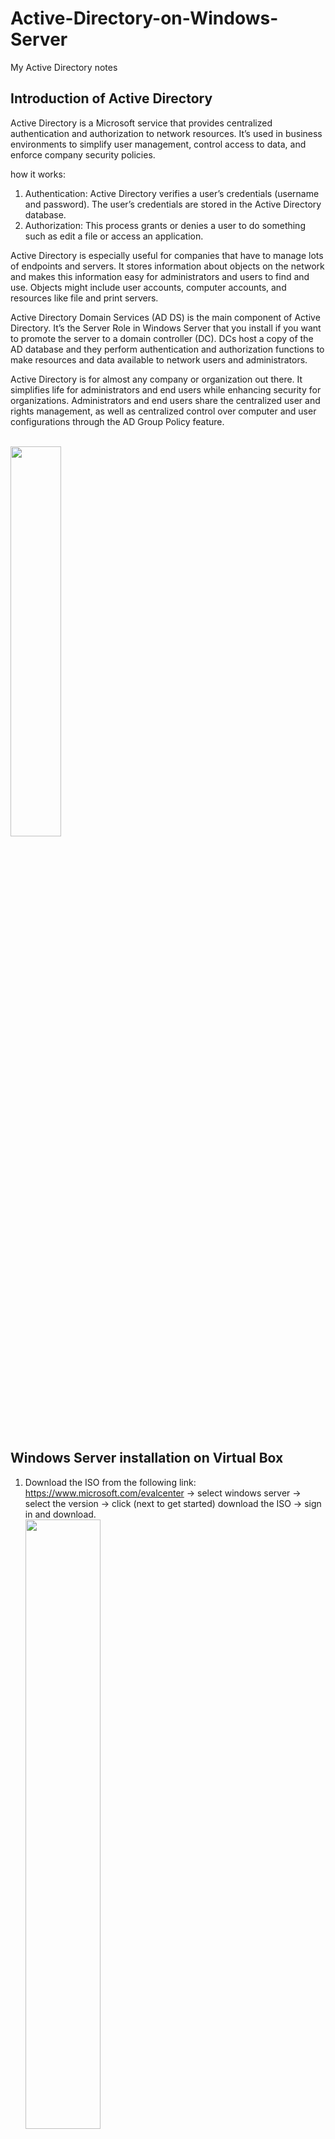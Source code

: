 # Active-Directory-on-Windows-Server
My Active Directory notes

## Introduction of Active Directory
Active Directory is a Microsoft service that provides centralized authentication and authorization to network resources. It’s used in business environments to simplify user management, control access to data, and enforce company security policies.

how it works:
1) Authentication: Active Directory verifies a user’s credentials (username and password). The user’s credentials are stored in the Active Directory database.
2) Authorization: This process grants or denies a user to do something such as edit a file or access an application.

Active Directory is especially useful for companies that have to manage lots of endpoints and servers. It stores information about objects on the network and makes this information easy for administrators and users to find and use. Objects might include user accounts, computer accounts, and resources like file and print servers.

Active Directory Domain Services (AD DS) is the main component of Active Directory. It’s the Server Role in Windows Server that you install if you want to promote the server to a domain controller (DC). DCs host a copy of the AD database and they perform authentication and authorization functions to make resources and data available to network users and administrators.

Active Directory is for almost any company or organization out there. It simplifies life for administrators and end users while enhancing security for organizations. Administrators and end users share the centralized user and rights management, as well as centralized control over computer and user configurations through the AD Group Policy feature.

<br><img src="./Photos/ad.png" width=40% height="./Photos/auto"><br><br>

## Windows Server installation on Virtual Box

1) Download the ISO from the following link: https://www.microsoft.com/evalcenter  -> select windows server -> select the version -> click (next to get started) download the ISO -> sign in and download.
<br><img src="./Photos/down1.png" width=50% height="./Photos/auto"><br><br>
2) Download Virtual Box and install the OS.


## Configure some settings before installing Active Directory
After installing the O.S. We need configure these settings:

 - Activate windows (start -> control panel -> system and security -> system -> check windows status, if activeted -> ok, else -> click on active windows)
 - Rename the computer name to RTS-DC1 (server manager -> local server -> click on computer name and rename it)
 - Change the network to internal (DEVICES -> NETWORK SETTINGS-> select INTERNAL NETWORK)
 - Set a static IP address (Network and Internet -> Network Connections -> right click on ethernet properties -> double click on tcp ipv4 -> and set up an static ip address 192.168.1.250 -> subnet 255.255.255.0 and dns server 192.168.1.250)
 - Mouse integration (in alto di virtual box -> mouse integration)
 - To Unlock the windows server (insert -> ctrl+alt+del)

Check your configuration in local server
<br><img src="./Photos/setting1.png" width=50% height="./Photos/auto"><br><br>



## Active Directory Overview e Terminology
 - Domain -> collection of objects (users acc,computers acc, groups… and more)
 - Domain Controller -> server with the active directory installed)
 - Tree -> collection of a domains
 - Forest -> collection of trees
 - Global Catalog -> it’s a central repository containing a subset of attributes of all objects in the AD forest.
 - DNS -> resolve a name to ip address


## Methods to install Active Directory 
 - Powershell (install windows feature AD Domain Services and ADDSDomainController)
 - Server Manager (Add roles and features)
 - DCPromo /Unattend: <path> (with a file, minimize errors)


## Active Directory installation
To install AD go to: manage -> add roles and features
<br><img src="./Photos/i1.png" width=50% height="./Photos/auto"><br><br>
<br><img src="./Photos/i2.png" width=50% height="./Photos/auto"><br><br>
<br><img src="./Photos/i3.png" width=50% height="./Photos/auto"><br><br>
<br><img src="./Photos/i4.png" width=50% height="./Photos/auto"><br><br>

Click next until install.

### Domain Controller Promotion
After installation will pop up a warning 
<br><img src="./Photos/warning1.png" width=50% height="./Photos/auto"><br><br>
Click on Promote (it will promote the server in domain controller)
Follow the images below:
<br><img src="./Photos/d1.png" width=50% height="./Photos/auto"><br><br>
<br><img src="./Photos/d2.png" width=50% height="./Photos/auto"><br><br>
<br><img src="./Photos/d3.png" width=50% height="./Photos/auto"><br><br>
In the first installation it will install the dns, so let uncheck if first installation.
<br><img src="./Photos/d4.png" width=50% height="./Photos/auto"><br><br>
<br><img src="./Photos/d5.png" width=50% height="./Photos/auto"><br><br>
<br><img src="./Photos/d6.png" width=50% height="./Photos/auto"><br><br>
Click next until finish and reboot the system.

### Verify your installation
You can see in your log screen your domain.
<br><img src="./Photos/v1.png" width=50% height="./Photos/auto"><br><br>
first check to do:
server manager -> Tools -> Active Directory Users and Computers -> it's present the domain RTS.LOCAL.
<br><img src="./Photos/v2.png" width=50% height="./Photos/auto"><br><br>
second check to do:
server manager -> Tools -> DNS -> forward lookup zones -> expand _msdcs.rts.local -> check if the Kerberos and LDAP services are present.
<br><img src="./Photos/v3.png" width=50% height="./Photos/auto"><br><br>

We can check the installation with some commands:
 - get-WindowsFeature
 - get-windowsfeature -name rsat
 - get-windowsfeature -name rsat*

We could install AD also with powershell commands 
 - install-windowsFeature ad-domain-services
 - install-ADDSDomain -DomainName rts.local -SiteName default-first-site-name -InstallDns
 - install-windowsfeature rsat-role-tools

## Tools
Brief description of main tools:

 - Active Directory Users and Computers (ADUC): This is a Microsoft Management Console (MMC) snap-in that provides a graphical user interface for administrators to manage objects such as users, groups, and computers within their Active Directory domains. It allows administrators to create and manage AD objects, such as users, computers, groups, and contacts, along with their attributes.
 - Active Directory Administrative Center (ADAC): This is a tool provided by Microsoft that helps admins perform typical AD actions. It includes management features for Active Directory Recycle Bin, Fine-Grained Password Policy, and Windows PowerShell History Viewer.
 - Active Directory module for Windows PowerShell: This is a PowerShell module that consolidates a group of cmdlets. You can use these cmdlets to manage your Active Directory domains, Active Directory Lightweight Directory Services (AD LDS) configuration sets, and Active Directory Database Mounting Tool instances in a single, self-contained package.
 - Active Directory Sites and Services: This is a Microsoft Management Console (MMC) snap-in that provides a graphical user interface for administrators to manage the relationship between Domain Controllers, sites, and services within an Active Directory forest. It is used for managing organizations that have branches spread across different geographical locations but fall under the same domain.
 - Active Directory Domains and Trusts: This is a tool used to manage trust relationships between domains within an Active Directory forest. Trust relationships enable access to resources and can be either one-way or two-way.
 - Active Directory Schema: This is a blueprint that describes the rules about the type of objects that can be stored in the AD as well as the attributes related to these objects. The schema defines the content, and the structure of the object classes, and the object attributes used to create an object.

## Active Directory Schema
The schema defines which objects you can create and also defines its attributes. So if you define a user object, you also define its attributes.
 - object classes (user, computer, group, etc.)
 - attributes (tel. number, address, name, etc.)

### Schema Access
Add the schema access
Open run (windows +R) and write: regsvr32 schmmgmt.dll
<br><img src="./Photos/sch1.png" width=50% height="./Photos/auto"><br><br>

Now Open run (windows +R) and write: mmc -> file -> add/remove snap-ins -> select Active Directory Schema -> Ok
<br><img src="./Photos/sch2.png" width=50% height="./Photos/auto"><br><br>
To decide who is the schema master among the various domain controllers -> right click on the Active Directory Schema folder -> Operations Master -> change master schema .
<br><img src="./Photos/sch3.png" width=50% height="./Photos/auto"><br><br>

### Modifying the Schema
run -> mmc -> file- > add or remove snap-ins-> add active directory schema-> on attributes -> right click and create new attributes -> you cannot delete an attribute, you can only disable it.
<br><img src="./Photos/sch4.png" width=50% height="./Photos/auto"><br><br>
Check the new attributes on user -> properties-> on attributes -> to link it to the classes -> add it.


## Global Catalog
The global catalog records a partial list of attributes of all domains in the forest, supporting queries on resources in other domains in the forest. If there are domains in the same forest that want to talk to each other, they need this global catalog server to get the various information.

### Configuring the Global Catalog
tools -> active directory sites and services
<br><img src="./Photos/glo1.png" width=50% height="./Photos/auto"><br><br>


## Add Computer Account to a domain
on Active Directory users and computers you can create the user acc.
<br><img src="./Photos/add1.png" width=50% height="./Photos/auto"><br><br>
<br><img src="./Photos/add2.png" width=50% height="./Photos/auto"><br><br>
<br><img src="./Photos/add3.png" width=50% height="./Photos/auto"><br><br>

add the computer of User1 to the domain :
System -> change settings -> member of "insert the domain"

### Verify the computer acc
on active directory users and computer check the user in computers folder.












<br> <br>
# Author
<b>Xiao Li Savio Feng</b>
